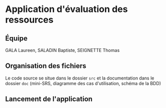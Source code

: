 # Application d'évaluation des ressources

## Équipe
GALA Laureen, SALADIN Baptiste, SEIGNETTE Thomas

## Organisation des fichiers
Le code source se situe dans le dossier ``src`` et la documentation dans le dossier ``doc`` (mini-SRS, diagramme des cas d'utilisation, schéma de la BDD)

## Lancement de l'application
<!-- TODO -->